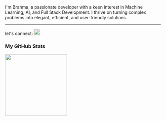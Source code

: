 
I'm Brahma, a passionate developer with a keen interest in Machine Learning, AI, and Full Stack Development. I thrive on turning complex problems into elegant, efficient, and user-friendly solutions.<br><hr>
let's connect:
<a href="https://twitter.com/Brahma_2005">
 <img  width=20px src="https://cdn.jsdelivr.net/gh/devicons/devicon/icons/twitter/twitter-original.svg" />
<a/>
 
### My GitHub Stats

<img width=200px src="https://github-readme-stats.vercel.app/api/top-langs/?username=BrahmaBorude&size_weight=0.5&count_weight=0.5"/>
<br/>
